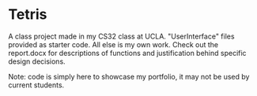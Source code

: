 # Tetris
A class project made in my CS32 class at UCLA.
"UserInterface" files provided as starter code. All else is my own work. Check out the report.docx for descriptions of functions and justification behind specific design decisions.

Note: code is simply here to showcase my portfolio, it may not be used by current students.

